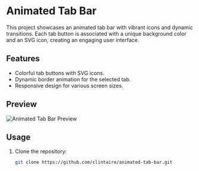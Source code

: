 # Animated Tab Bar

This project showcases an animated tab bar with vibrant icons and dynamic transitions. Each tab button is associated with a unique background color and an SVG icon, creating an engaging user interface.

## Features

- Colorful tab buttons with SVG icons.
- Dynamic border animation for the selected tab.
- Responsive design for various screen sizes.

## Preview

![Animated Tab Bar Preview](https://pasteboard.co/ncVZCCMCJH0e.png)

## Usage

1. Clone the repository:

   ```bash
   git clone https://github.com/clintaire/animated-tab-bar.git

